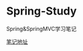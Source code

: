 # Spring-Study
Spring&amp;SpringMVC学习笔记

<a href="https://github.com/csliujw/JavaEE-ML/blob/master/JavaEE%E6%A1%86%E6%9E%B6/Spring.md">笔记地址</a>